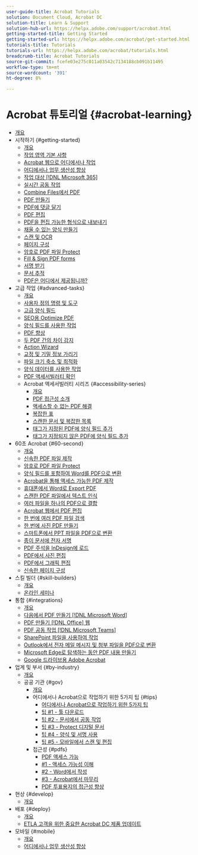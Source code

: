 ```yaml
---
user-guide-title: Acrobat Tutorials
solution: Document Cloud, Acrobat DC
solution-title: Learn & Support
solution-hub-url: https://helpx.adobe.com/support/acrobat.html
getting-started-title: Getting Started
getting-started-url: https://helpx.adobe.com/acrobat/get-started.html
tutorials-title: Tutorials
tutorials-url: https://helpx.adobe.com/acrobat/tutorials.html
breadcrumb-title: Acrobat Tutorials
source-git-commit: fcefe03e275c011a03542c7134188cb091b11495
workflow-type: tm+mt
source-wordcount: '391'
ht-degree: 8%

---
```



# Acrobat 튜토리얼 {#acrobat-learning}

+ [개요](overview.md)
+ 시작하기 {#getting-started}
   + [개요](getting-started/getting-started-overview.md)
   + [작업 영역 기본 사항](getting-started/get-to-know-the-acrobat-dc-interface.md)
   + [Acrobat 웹으로 어디에서나 작업](getting-started/acrobatweb.md)
   + [어디에서나 업무 생산성 향상](getting-started/productivity.md)
   + [작업 대상 [!DNL Microsoft 365]](https://experienceleague.adobe.com/docs/document-cloud-learn/acrobat-learning/integrations/integrate-overview.html#microsoft)
   + [실시간 공동 작업](getting-started/collaborate.md)
   + [Combine Files에서 PDF](getting-started/combine-to-pdf.md)
   + [PDF 만들기](getting-started/create-pdf.md)
   + [PDF에 댓글 달기](getting-started/comment-on-pdf-files.md)
   + [PDF 편집](getting-started/edit-pdf.md)
   + [PDF을 편집 가능한 형식으로 내보내기](getting-started/export-pdf.md)
   + [채울 수 있는 양식 만들기](getting-started/create-fillable-forms.md)
   + [스캔 및 OCR](getting-started/scan-and-ocr.md)
   + [페이지 구성](getting-started/organize.md)
   + [암호로 PDF 파일 Protect](getting-started/password-protect.md)
   + [Fill &amp; Sign PDF forms](getting-started/fill-and-sign.md)
   + [서명 받기](getting-started/signatures.md)
   + [문서 추적](getting-started/track.md)
   + [PDF은 어디에서 제공됩니까?](getting-started/where-do-pdfs-come-from.md)
+ 고급 작업 {#advanced-tasks}
   + [개요](advanced-tasks/advanced-tasks-overview.md)
   + [사용자 정의 명령 및 도구](advanced-tasks/custom.md)
   + [고급 양식 필드](advanced-tasks/advancedforms.md)
   + [SEO용 Optimize PDF](advanced-tasks/optimizeseo.md)
   + [양식 필드를 사용한 작업](advanced-tasks/workforms.md)
   + [PDF 향상](advanced-tasks/enhance.md)
   + [두 PDF 간의 차이 감지](advanced-tasks/compare.md)
   + [Action Wizard](advanced-tasks/action.md)
   + [교정 및 기밀 정보 가리기](advanced-tasks/redact.md)
   + [파일 크기 축소 및 최적화](advanced-tasks/reduce.md)
   + [양식 데이터를 사용한 작업](advanced-tasks/formdata.md)
   + [PDF 액세서빌러티 확인](advanced-tasks/accessibility.md)
   + Acrobat 액세서빌러티 시리즈 {#accessibility-series}
      + [개요](advanced-tasks/accessibility-series.md)
      + [PDF 접근성 소개](advanced-tasks/accessibilitysession1.md)
      + [액세스할 수 없는 PDF 해결](advanced-tasks/accessibilitysession2.md)
      + [복잡한 표](advanced-tasks/accessibilitysession3.md)
      + [스캔한 문서 및 복잡한 목록](advanced-tasks/accessibilitysession4.md)
      + [태그가 지정된 PDF에 양식 필드 추가](advanced-tasks/accessibilitysession5.md)
      + [태그가 지정되지 않은 PDF에 양식 필드 추가](advanced-tasks/accessibilitysession6.md)
+ 60초 Acrobat {#60-second}
   + [개요](60-second/60-second-overview.md)
   + [신속한 PDF 파일 제작](60-second/optimize.md)
   + [암호로 PDF 파일 Protect](60-second/protect.md)
   + [양식 필드를 포함하여 Word를 PDF으로 변환](60-second/wordform.md)
   + [Acrobat을 통해 액세스 가능한 PDF 제작](60-second/accessible.md)
   + [휴대폰에서 Word로 Export PDF](60-second/exportwordphone.md)
   + [스캔한 PDF 파일에서 텍스트 인식](60-second/textrecognition.md)
   + [여러 파일을 하나의 PDF으로 결합](60-second/combine-to-one-pdf.md)
   + [Acrobat 웹에서 PDF 편집](60-second/edit.md)
   + [한 번에 여러 PDF 파일 검색](60-second/search.md)
   + [한 번에 사진 PDF 만들기](60-second/photo.md)
   + [스마트폰에서 PPT 파일을 PDF으로 변환](60-second/phone.md)
   + [종이 문서에 전자 서명](60-second/sign.md)
   + [PDF 주석을 InDesign에 로드](60-second/indesign.md)
   + [PDF에서 사진 편집](60-second/editphoto.md)
   + [PDF에서 그래픽 편집](60-second/editgraphic.md)
   + [신속한 페이지 구성](60-second/organize.md)
+ 스킬 빌더 {#skill-builders}
   + [개요](skill-builder/skill-builder-overview.md)
   + [온라인 세미나](skill-builder/skill-builder-webinars.md)
+ 통합 {#integrations}
   + [개요](integrate/integrate-overview.md)
   + [다음에서 PDF 만들기 [!DNL Microsoft Word]](integrate/createfromword.md)
   + [PDF 만들기 [!DNL Office] 웹](integrate/createofficeweb.md)
   + [PDF 공동 작업 [!DNL Microsoft Teams]](integrate/acrobatandteams.md)
   + [SharePoint 파일을 사용하여 작업](integrate/acrobatandsp.md)
   + [Outlook에서 전자 메일 메시지 및 첨부 파일을 PDF으로 변환](integrate/outlook.md)
   + [Microsoft Edge로 탐색하는 동안 PDF 내용 만들기](integrate/edge.md)
   + [Google 드라이브용 Adobe Acrobat](integrate/acrobatandgoogle.md)
+ 업계 및 부서 {#by-industry}
   + [개요](industry/industry-overview.md)
   + 공공 기관 {#gov}
      + [개요](industry/gov/gov-overview.md)
      + 어디에서나 Acrobat으로 작업하기 위한 5가지 팁 {#tips}
         + [어디에서나 Acrobat으로 작업하기 위한 5가지 팁](industry/gov/5-tips-for-working-anywhere-with-acrobat-dc-for-government.md)
         + [팁 #1 - 툴 다운로드](industry/gov/get-your-tools.md)
         + [팁 #2 - 문서에서 공동 작업](industry/gov/collaborate-on-documents.md)
         + [팁 #3 - Protect 디지털 문서](industry/gov/protect-digital-documents.md)
         + [팁 #4 - 양식 및 서명 사용](industry/gov/work-with-forms-and-signatures.md)
         + [팁 #5 - 모바일에서 스캔 및 편집](industry/gov/scan-and-edit-on-mobile.md)
      + 접근성 {#pdfs}
         + [PDF 액세스 가능](industry/gov/making-pdfs-accessible.md)
         + [#1 - 액세스 가능성 이해](industry/gov/understanding-accessibility.md)
         + [#2 - Word에서 작성](industry/gov/authoring-in-word.md)
         + [#3 - Acrobat에서 마무리](industry/gov/finishing-in-acrobat.md)
         + [PDF 투표용지의 접근성 향상](industry/gov/making-pdf-ballots-accessible.md)
+ 현상 {#develop}
   + [개요](develop/develop-overview.md)
+ 배포 {#deploy}
   + [개요](deploy/deploy-overview.md)
   + [ETLA 고객을 위한 중요한 Acrobat DC 제품 업데이트](deploy/signentitlementchanges.md)
+ 모바일 {#mobile}
   + [개요](mobile/mobile-overview.md)
   + [어디에서나 업무 생산성 향상](https://experienceleague.adobe.com/docs/document-cloud-learn/acrobat-learning/getting-started/productivity.html)
